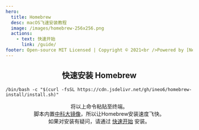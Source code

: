 ```yaml
---
hero:
  title: Homebrew
  desc: macOS飞速安装教程
  image: /images/homebrew-256x256.png
  actions:
    - text: 快速开始
      link: /guide/
footer: Open-source MIT Licensed | Copyright © 2021<br />Powered by [Neo](https://github.com/ineo6)
---
```


<h1 style="display: none">镜像快速安装Homebrew教程</h1>

<Center><h2>快速安装 Homebrew</h2></Center>

```shell script
/bin/bash -c "$(curl -fsSL https://cdn.jsdelivr.net/gh/ineo6/homebrew-install/install.sh)"
```

<Center>将以上命令粘贴至终端。</Center>
<Center>脚本内置<a target="_blank" href="http://mirrors.ustc.edu.cn/help/brew.git.html">中科大镜像</a>，所以让Homebrew安装速度飞快。</Center>

<Center>如果对安装有疑问，请通过 <a href="/guide/start/">快速开始</a> 安装。</Center>
